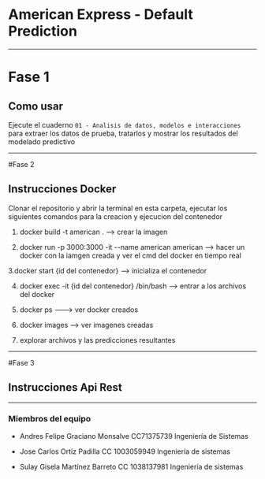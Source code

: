 # American Express - Default Prediction
-----------------------------
# Fase 1
## Como usar
Ejecute el cuaderno `01 - Analisis de datos, modelos e interacciones` para extraer los datos de prueba, tratarlos y mostrar los resultados del modelado predictivo

-------------
#Fase 2
## Instrucciones Docker
Clonar el repositorio y abrir la terminal en esta carpeta, ejecutar los siguientes comandos para la creacion y ejecucion del contenedor

1. docker build -t american . --> crear la imagen

2. docker run -p 3000:3000 -it --name american american --> hacer un docker con la iamgen creada y ver el cmd del docker en tiempo real

3.docker start {id del contenedor} --> inicializa el contenedor 

4. docker exec -it {id del contenedor} /bin/bash --> entrar a los archivos del docker

5. docker ps ---> ver docker creados

6. docker images --> ver imagenes creadas

7. explorar archivos y las predicciones resultantes

-------------
#Fase 3
## Instrucciones Api Rest  


-------------
### Miembros del equipo

- Andres Felipe Graciano Monsalve CC71375739 Ingeniería de Sistemas

- Jose Carlos Ortiz Padilla CC 1003059949 Ingeniería de sistemas

- Sulay Gisela Martínez Barreto CC 1038137981 Ingeniería de sistemas
